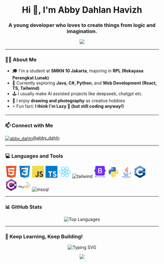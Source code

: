 <h1 align="center">Hi 👋, I'm Abby Dahlan Havizh</h1>
<h3 align="center">A young developer who loves to create things from logic and imagination.</h3>

<p align="center">
  <img src="https://media.giphy.com/media/qgQUggAC3Pfv687qPC/giphy.gif" width="500" />
</p>




---

### 👨‍🎓 About Me

- 🎓 I'm a student at **SMKN 10 Jakarta**, majoring in **RPL (Rekayasa Perangkat Lunak)**
- 🌱 Currently exploring **Java, C#, Python**, and **Web Development (React, TS, Tailwind)**
- 🕹️ I usually make AI assisted projects like deepseek, chatgpt etc.
- 🎨 I enjoy **drawing and photography** as creative hobbies
- ⚡ Fun fact: **I think I'm Lazy 🥱 (but still coding anyway!)**

---

### 📫 Connect with Me
<p align="left">
  <a href="https://instagram.com/abby_dahln" target="blank">
    <img align="center" src="https://raw.githubusercontent.com/rahuldkjain/github-profile-readme-generator/master/src/images/icons/Social/instagram.svg" alt="abby_dahln" height="30" width="40" />@abby_dahln
  </a>
</p>

---

### 💻 Languages and Tools

<p align="left">
  <img src="https://raw.githubusercontent.com/devicons/devicon/master/icons/html5/html5-original.svg" alt="html" width="40" height="40"/>
  <img src="https://raw.githubusercontent.com/devicons/devicon/master/icons/css3/css3-original.svg" alt="css" width="40" height="40"/>
  <img src="https://raw.githubusercontent.com/devicons/devicon/master/icons/javascript/javascript-original.svg" alt="javascript" width="40" height="40"/>
  <img src="https://raw.githubusercontent.com/devicons/devicon/master/icons/typescript/typescript-original.svg" alt="typescript" width="40" height="40"/>
  <img src="https://raw.githubusercontent.com/devicons/devicon/master/icons/react/react-original.svg" alt="react" width="40" height="40"/>
  <img src="https://www.vectorlogo.zone/logos/tailwindcss/tailwindcss-icon.svg" alt="tailwind" width="40" height="40"/>
  <img src="https://raw.githubusercontent.com/devicons/devicon/master/icons/bootstrap/bootstrap-plain-wordmark.svg" alt="bootstrap" width="40" height="40"/>
  <img src="https://raw.githubusercontent.com/devicons/devicon/master/icons/python/python-original.svg" alt="python" width="40" height="40"/>
  <img src="https://raw.githubusercontent.com/devicons/devicon/master/icons/java/java-original.svg" alt="java" width="40" height="40"/>
  <img src="https://raw.githubusercontent.com/devicons/devicon/master/icons/cplusplus/cplusplus-original.svg" alt="c++" width="40" height="40"/>
  <img src="https://raw.githubusercontent.com/devicons/devicon/master/icons/csharp/csharp-original.svg" alt="csharp" width="40" height="40"/>
  <img src="https://raw.githubusercontent.com/devicons/devicon/master/icons/mysql/mysql-original-wordmark.svg" alt="mysql" width="40" height="40"/>
  <img src="https://www.svgrepo.com/show/303229/microsoft-sql-server-logo.svg" alt="mssql" width="40" height="40"/>
</p>

---

### 📊 GitHub Stats

<p align="center">
  <img 
    src="https://github-readme-stats.vercel.app/api/top-langs/?username=abaydahln&layout=compact&hide_border=true&bg_color=00000000&theme=default" 
    width="400" 
    alt="Top Languages" />
</p>

---

### 🚀 Keep Learning, Keep Building!
<p align="center">
  <img src="https://readme-typing-svg.herokuapp.com?font=Fira+Code&size=22&pause=1000&center=true&vCenter=true&color=4AB3F7&width=435&lines=Let's+Build+Something+Great!;Never+Stop+Learning+🚀;Create.+Code.+Repeat." alt="Typing SVG" />
</p>

<p align="center">
  <img src="https://res.cloudinary.com/dueixuonp/image/upload/v1743976368/animation_cur2kg.gif" width="50%" />
</p>
<!-- <p align="center">
  <img src="https://res.cloudinary.com/dueixuonp/image/upload/v1743978733/animation_coding_jzzq0q.gif" width="50%" />
</p> -->

